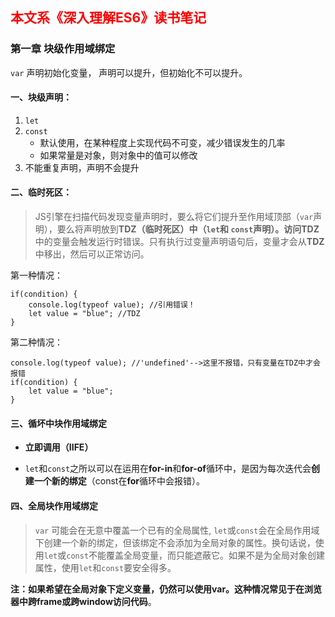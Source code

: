 ## <font color="red">本文系《深入理解ES6》读书笔记</font>
### 第一章 块级作用域绑定

```var``` 声明初始化变量， 声明可以提升，但初始化不可以提升。

#### 一、块级声明：

1. ```let``` 
2. ```const```
    - 默认使用，在某种程度上实现代码不可变，减少错误发生的几率
    - 如果常量是对象，则对象中的值可以修改
3. 不能重复声明，声明不会提升

#### 二、临时死区：

> JS引擎在扫描代码发现变量声明时，要么将它们提升至作用域顶部（```var```声明），要么将声明放到**TDZ（临时死区）**中（```let```和 ```const```声明）。访问**TDZ**中的变量会触发运行时错误。只有执行过变量声明语句后，变量才会从**TDZ**中移出，然后可以正常访问。

第一种情况：
```
if(condition) {
    console.log(typeof value); //引用错误！
    let value = "blue"; //TDZ
}
```
第二种情况：
```
console.log(typeof value); //'undefined'-->这里不报错，只有变量在TDZ中才会报错
if(condition) {
    let value = "blue";
}
```

#### 三、循坏中块作用域绑定

- **立即调用（IIFE）**

- ```let```和```const```之所以可以在运用在**for-in**和**for-of**循环中，是因为每次迭代会**创建一个新的绑定**（const在**for**循环中会报错）。

#### 四、全局块作用域绑定

> ```var``` 可能会在无意中覆盖一个已有的全局属性,
> ```let```或```const```会在全局作用域下创建一个新的绑定，但该绑定不会添加为全局对象的属性。换句话说，使用```let```或```const```不能覆盖全局变量，而只能遮蔽它。如果不是为全局对象创建属性，使用```let```和```const```要安全得多。

**注：如果希望在全局对象下定义变量，仍然可以使用var。这种情况常见于在浏览器中跨frame或跨window访问代码**。
